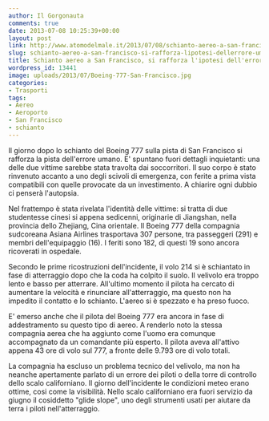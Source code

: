 ```yaml
---
author: Il Gorgonauta
comments: true
date: 2013-07-08 10:25:39+00:00
layout: post
link: http://www.atomodelmale.it/2013/07/08/schianto-aereo-a-san-francisco-si-rafforza-lipotesi-dellerrore-umano/
slug: schianto-aereo-a-san-francisco-si-rafforza-lipotesi-dellerrore-umano
title: Schianto aereo a San Francisco, si rafforza l'ipotesi dell'errore umano
wordpress_id: 13441
image: uploads/2013/07/Boeing-777-San-Francisco.jpg
categories:
- Trasporti
tags:
- Aereo
- Aeroporto
- San Francisco
- schianto
---
```


Il giorno dopo lo schianto del Boeing 777 sulla pista di San Francisco si rafforza la pista dell'errore umano. E' spuntano fuori dettagli inquietanti: una delle due vittime sarebbe stata travolta dai soccorritori. Il suo corpo è stato rinvenuto accanto a uno degli scivoli di emergenza, con ferite a prima vista compatibili con quelle provocate da un investimento. A chiarire ogni dubbio ci penserà l'autopsia.

Nel frattempo è stata rivelata l'identità delle vittime: si tratta di due studentesse cinesi si appena sedicenni, originarie di Jiangshan, nella provincia dello Zhejiang, Cina orientale. Il Boeing 777 della compagnia sudcoreana Asiana Airlines trasportava 307 persone, tra passeggeri (291) e membri dell'equipaggio (16). I feriti sono 182, di questi 19 sono ancora ricoverati in ospedale.

Secondo le prime ricostruzioni dell'incidente, il volo 214 si è schiantato in fase di atterraggio dopo che la coda ha colpito il suolo. Il velivolo era troppo lento e basso per atterrare. All'ultimo momento il pilota ha cercato di aumentare la velocità e rinunciare all'atterraggio, ma questo non ha impedito il contatto e lo schianto. L'aereo si è spezzato e ha preso fuoco.

E' emerso anche che il pilota del Boeing 777 era ancora in fase di addestramento su questo tipo di aereo. A renderlo noto la stessa compagnia aerea che ha aggiunto come l'uomo era comunque accompagnato da un comandante più esperto. Il pilota aveva all'attivo appena 43 ore di volo sul 777, a fronte delle 9.793 ore di volo totali.

La compagnia ha escluso un problema tecnico del velivolo, ma non ha neanche apertamente parlato di un errore dei piloti o della torre di controllo dello scalo californiano. Il giorno dell'incidente le condizioni meteo erano ottime, cosi come la visibilità. Nello scalo californiano era fuori servizio da giugno il cosiddetto "glide slope", uno degli strumenti usati per aiutare da terra i piloti nell'atterraggio.
